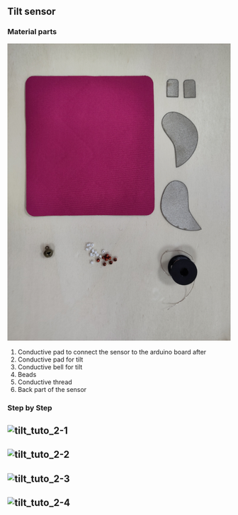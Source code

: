 ## Tilt sensor

### Material parts
![tilt_tuto_1](img_sources_tuto/tuto-tilt-1.jpg)
1. Conductive pad to connect the sensor to the arduino board after
2. Conductive pad for tilt
3. Conductive bell for tilt
4. Beads
5. Conductive thread
6. Back part of the sensor

### Step by Step

![tilt_tuto_2-1](img_sources_tuto/tilt-step1.png)
--
![tilt_tuto_2-2](img_sources_tuto/tilt-step2.png)
--
![tilt_tuto_2-3](img_sources_tuto/tilt-step3.png)
--
![tilt_tuto_2-4](img_sources_tuto/tilt-step4.png)
--
